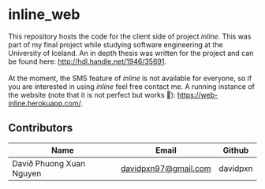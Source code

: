 # inline_web

This repository hosts the code for the client side of project *inline*. This was part of my final project while studying software engineering at the University of Iceland. An in depth thesis was written for the project and can be found here: http://hdl.handle.net/1946/35691. <br/> <br/>
At the moment, the SMS feature of *inline* is not available for everyone, so if you are interested in using *inline* feel free contact me. A running instance of the website (note that it is not perfect but works 🤠): https://web-inline.herokuapp.com/.


## Contributors

| Name        | Email           | Github  |
| ------------- |-------------| -----|
| Davíð Phuong Xuan Nguyen     | davidpxn97@gmail.com | davidpxn |
